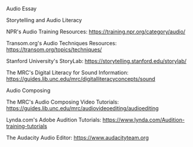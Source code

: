 Audio Essay

Storytelling and Audio Literacy

NPR's Audio Training Resources: https://training.npr.org/category/audio/

Transom.org's Audio Techniques Resources: https://transom.org/topics/techniques/

Stanford University's StoryLab: https://storytelling.stanford.edu/storylab/

The MRC's Digital Literacy for Sound Information: https://guides.lib.unc.edu/mrc/digitalliteracyconcepts/sound

Audio Composing

The MRC's Audio Composing Video Tutorials: https://guides.lib.unc.edu/mrc/audiovideoediting/audioediting

Lynda.com's Adobe Audition Tutorials: https://www.lynda.com/Audition-training-tutorials

The Audacity Audio Editor: https://www.audacityteam.org

